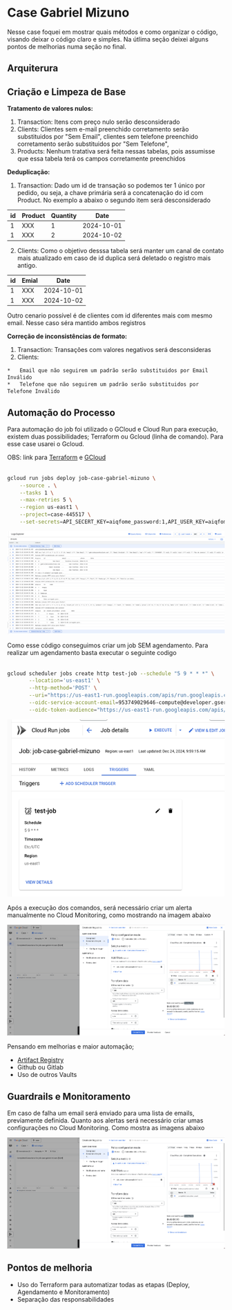 # Case Gabriel Mizuno

Nesse case foquei em mostrar quais métodos e como organizar o código, visando deixar o código claro e simples.
Na útlima seção deixei alguns pontos de melhorias numa seção no final.

## Arquiterura

## Criação e Limpeza de Base
**Tratamento de valores nulos:**

1.   Transaction: Itens com preço nulo serão desconsiderado
2.   Clients: Clientes sem e-mail preenchido corretamento serão substituidos por "Sem Email", clientes sem telefone preenchido corretamento serão substituidos por "Sem Telefone",
3.   Products: Nenhum tratativa será feita nessas tabelas, pois assumisse que essa tabela terá os campos corretamente preenchidos

**Deduplicação:**

1.   Transaction: Dado um id de transação so podemos ter 1 único por pedido, ou seja, a chave primária será a concatenação do id com Product. No exemplo a abaixo o segundo item será desconsiderado

| id | Product | Quantity | Date       |
|----|---------|----------|------------|
| 1  | XXX     | 1        | 2024-10-01 |
| 1  | XXX     | 2        | 2024-10-02 |


2.   Clients: Como o objetivo desssa tabela será manter um canal de contato mais atualizado em caso de id duplica será deletado o registro mais antigo.

| id | Emial | Date       |
|----|-------|------------|
| 1  | XXX   | 2024-10-01 |
| 1  | XXX   | 2024-10-02 |

Outro cenario possível é de clientes com id diferentes mais com mesmo email. Nesse caso séra mantido ambos registros

**Correção de inconsistências de formato:**

1.   Transaction: Transações com valores negativos será desconsideras
2.   Clients:

    *   Email que não seguirem um padrão serão substituidos por Email Inválido
    *   Telefone que não seguirem um padrão serão substituidos por Telefone Inválido

## Automação do Processo

Para automação do job foi utilizado o GCloud e Cloud Run para execução, existem duas possibilidades; Terraform ou Gcloud (linha de comando). Para
esse case usarei o Gcloud.

OBS: link para [Terraform](https://registry.terraform.io/providers/hashicorp/google/latest/docs/resources/cloud_run_v2_job) e [GCloud](https://cloud.google.com/run/docs/create-jobs)

```bash

gcloud run jobs deploy job-case-gabriel-mizuno \
    --source . \
    --tasks 1 \
    --max-retries 5 \
    --region us-east1 \
    --project=case-445517 \
    --set-secrets=API_SECERT_KEY=aiqfome_password:1,API_USER_KEY=aiqfome_host_api:1,SFPT_KEY=aiqfom_keysftp:1
```

![Log_Cloud_Run.png](assets/Log_Cloud_Run.png)


Como esse código conseguimos criar um job SEM agendamento. Para realizar um agendamento basta executar o seguinte codigo

```bash

gcloud scheduler jobs create http test-job --schedule "5 9 * * *" \
       --location='us-east1' \
       --http-method='POST' \
       --uri="https://us-east1-run.googleapis.com/apis/run.googleapis.com/v1/namespaces/case-445517/jobs/job-case-gabriel-mizuno:run" \
       --oidc-service-account-email=953749029646-compute@developer.gserviceaccount.com  \
       --oidc-token-audience="https://us-east1-run.googleapis.com/apis/run.googleapis.com/v1/namespaces/case-445517/jobs/job-case-gabriel-mizuno:run" 
```

![Cloud_Run_Scheduler.png](assets/Cloud_Run_Scheduler.png)

Após a execução dos comandos, será necessário criar um alerta manualmente no Cloud Monitoring, como mostrando na imagem abaixo

![Alerta_Cloud_Run.png](assets/Alerta_Cloud_Run.png)

Pensando em melhorias e maior automação;

- [Artifact Registry](https://cloud.google.com/artifact-registry/docs)
- Github ou Gitlab
- Uso de outros Vaults

## Guardrails e Monitoramento

Em caso de falha um email será enviado para uma lista de emails, previamente definida. 
Quanto aos alertas será necessário criar umas configurações no Cloud Monitoring. Como mostra as imagens abaixo

![Alerta_Cloud_Run.png](assets/Alerta_Cloud_Run.png)

## Pontos de melhoria

- Uso do Terraform para automatizar todas as etapas (Deploy, Agendamento e Monitoramento)
- Separação das responsabilidades